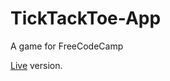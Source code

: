 # TickTackToe-App
A game for FreeCodeCamp


[Live](https://azdanov.github.io/TickTackToe-App/) version.

